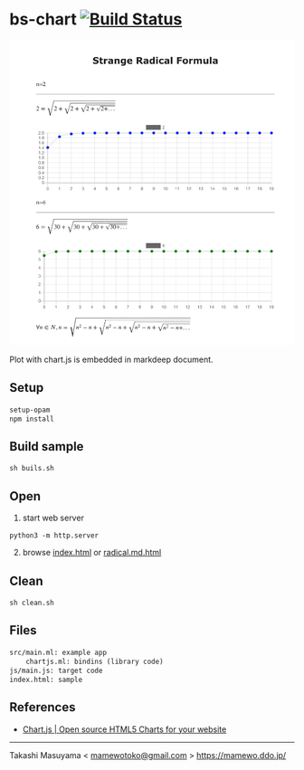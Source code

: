 bs-chart [![Build Status](https://travis-ci.com/mamewotoko/bs-chart.svg?branch=master)](https://travis-ci.com/mamewotoko/bs-chart)
==================

![](image/md_chartjs.png)

Plot with chart.js is embedded in markdeep document.

Setup
------

```
setup-opam
npm install
```

Build sample
--------------

```
sh buils.sh
```

Open
-----

1. start web server

```
python3 -m http.server
```

2. browse [index.html](http://localhost:8000/) or [radical.md.html](http://localhost:8000/radical.md.html)

Clean
-----

```
sh clean.sh
```

Files
-------

```
src/main.ml: example app
    chartjs.ml: bindins (library code)
js/main.js: target code
index.html: sample
```


References
----------

* [Chart.js | Open source HTML5 Charts for your website](https://www.chartjs.org/)

----
Takashi Masuyama < mamewotoko@gmail.com >
https://mamewo.ddo.jp/
